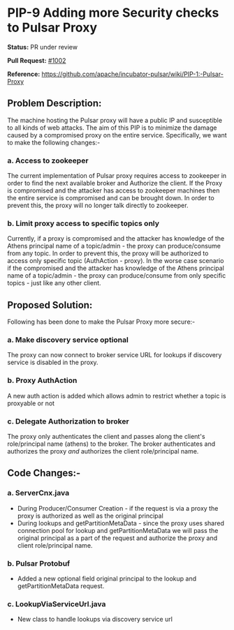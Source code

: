 # PIP-9 Adding more Security checks to Pulsar Proxy
**Status:** PR under review

**Pull Request:** [#1002](https://github.com/apache/incubator-pulsar/pull/1002)

**Reference:** https://github.com/apache/incubator-pulsar/wiki/PIP-1:-Pulsar-Proxy

## Problem Description:
The machine hosting the Pulsar proxy will have a public IP and susceptible to all kinds of web attacks. The aim of this PIP is to minimize the damage caused by a compromised proxy on the entire service. Specifically, we want to make the following changes:-

### a. Access to zookeeper
The current implementation of Pulsar proxy requires access to zookeeper in order to find the next available broker and Authorize the client. If the Proxy is compromised and the attacker has access to zookeeper machines then the entire service is compromised and can be brought down. In order to prevent this, the proxy will no longer talk directly to zookeeper. 

### b. Limit proxy access to specific topics only
Currently, if a proxy is compromised and the attacker has knowledge of the Athens principal name of a topic/admin - the proxy can produce/consume from any topic. In order to prevent this, the proxy will be authorized to access only specific topic (AuthAction - proxy). In the worse case scenario if the compromised and the attacker has knowledge of the Athens principal name of a topic/admin - the proxy can produce/consume from only specific topics - just like any other client.

## Proposed Solution:
Following has been done to make the Pulsar Proxy more secure:-

### a. Make discovery service optional 
The proxy can now connect to broker service URL for lookups if discovery service is disabled in the proxy.

### b. Proxy AuthAction
A new auth action is added which allows admin to restrict whether a topic is proxyable or not

### c. Delegate Authorization to broker
The proxy only authenticates the client and passes along the client's role/principal name (athens) to the broker. The broker authenticates and authorizes the proxy _and_ authorizes the client role/principal name.

## Code Changes:-
### a. ServerCnx.java
   - During Producer/Consumer Creation - if the request is via a proxy the proxy is authorized as well as the original principal
   - During lookups and getPartitionMetaData - since the proxy uses shared connection pool for lookup and getPartitionMetaData we will pass the original principal as a part of the request and authorize the proxy and client role/principal name.
### b. Pulsar Protobuf
   - Added a new optional field original principal to the lookup and getPartitionMetaData request.
### c. LookupViaServiceUrl.java
   - New class to handle lookups via discovery service url

